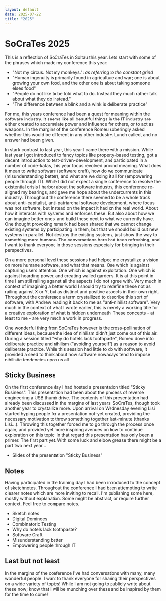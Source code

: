 ```yaml
---
layout: default
date: 2025-07-22
title: "2025"
---
```


SoCraTes 2025
====

This is a reflection of SoCraTes in Soltau this year. Lets start with some of the phrases which made my conference this year:

- "Not my circus. Not my monkeys.": *as referring to the constant grind*
- "Human ingenuity is primarily found in agriculture and war; one is about growing your own food, and the other one is about taking someone elses food"
- "People do not like to be told what to do. Instead they much rather talk about what they do instead."
- "The difference between a blink and a wink is deliberate practice"

For me, this years conference had been a quest for meaning within the software industry. It seems like all beautiful things in the IT industry are either created to accumulate power and influence for others, or to act as weapons. In the margins of the conference Romeu soberingly asked whether this would be different in any other industry. Lunch called, and no answer had been given.

In stark contrast to last year, this year I came there with a mission. While last year I got introduced to fancy topics like property-based testing, got a decent introduction to test-driven-development, and participated in a number of code-katas, this year focus revolved around meaning. What does it mean to write software (software craft), how do we communicate (misunderstanding better), and what are we doing it all for (empowering people through IT). While I did not expect a single conference to resolve the existential crisis I harbor about the software industry, this conference re-aligned my bearings, and gave me hope about the undercurrents in this industry. Throughout the conference there seemed to be a whole track about anti-capitalist, anti-patriarchal software development, where focus was not software, but instead on the impact it had on the real world. About how it interacts with systems and enforces these. But also about how we can imagine better ones, and build these next to what we currently have. One thought provoking remark had been shared that we cannot change existing systems by participating in them, but that we should build out new systems in parallel. Not destroy the existing systems, just show the way to something more humane. The conversations here had been refreshing, and I want to thank everyone in those sessions especially for bringing in their perspectives.

On a more personal level these sessions had helped me crystallize a vision on more humane software, and what that means. One which is against capturing users attention. One which is against exploitation. One which is against hoarding power, and creating walled gardens. It is at this point in time I am still railing against all the aspects I do not agree with. Very much in context of imagining a better world I should try to redefine these not as railing against X or Y, but as distinct and positive aspects in their own right. Throughout the conference a term crystallized to describe this sort of software, with Andrew reading it back to me as "anti-nihilist software". Very much in the context of what I wrote earlier, this is merely a working title for a creative exploration of what is hidden underneath. These concepts - at least to me - are very much a work in progress.

One wonderful thing from SoCraTes however is the cross-pollination of different ideas, because the idea of nihilism didn't just come out of this air. During a session titled "why do hotels lack toothpaste", Romeu dove into deliberate practice and nihilism ("avoiding yourself") as a reason to avoid deliberate practice. While this session had little to do with software, it provided a seed to think about how software nowadays tend to impose nihilistic tendencies upon us all.

## Sticky Business
On the first conference day I had hosted a presentation titled "Sticky Business". This presentation had been about the process of reverse engineering a USB thumb drive. The contents of this presentation had already been discussed in the margins of last years' SoCraTes, though took another year to crystallize more. Upon arrival on Wednesday evening Lisi started hyping people for a presentation not-yet created, providing the necessary motivation to throw something together last-minute (thanks Lisi...). Throwing this together forced me to go through the process once again, and provided yet more inspiring avenues on how to continue exploration on this topic. In that regard this presentation has only been a primer. The first part yet. With some luck and elbow grease there might be a part two next year...

- Slides of the presentation "Sticky Business"

## Notes
Having participated in the training day I had been introduced to the concept of sketchnotes. Throughout the conference I had been attempting to write clearer notes which are more inviting to recall. I'm publishing some here, mostly without explanation. Some might be abstract, or require further context. Feel free to compare notes.

- Sketch notes
- Digital Dominoes
- Combinatoric Testing
- Why do hotels lack toothpaste?
- Software Craft
- Misunderstanding better
- Empowering people through IT

## Last but not least
In the margins of the conference I've had conversations with many, many wonderful people. I want to thank everyone for sharing their perspectives on a wide variety of topics! While I am not going to publicly write about these now; know that I will be munching over these and be inspired by them for the time to come!